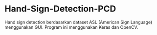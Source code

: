 # Hand-Sign-Detection-PCD
Hand sign detection berdasarkan dataset ASL (American Sign Language) menggunakan GUI. Program ini menggunakan Keras dan OpenCV.

